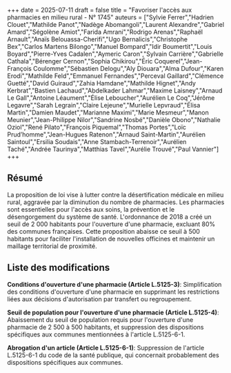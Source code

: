 +++
date = 2025-07-11
draft = false
title = "Favoriser l'accès aux pharmacies en milieu rural - N° 1745"
auteurs = ["Sylvie Ferrer","Hadrien Clouet","Mathilde Panot","Nadège Abomangoli","Laurent Alexandre","Gabriel Amard","Ségolène Amiot","Farida Amrani","Rodrigo Arenas","Raphaël Arnault","Anaïs Belouassa-Cherifi","Ugo Bernalicis","Christophe Bex","Carlos Martens Bilongo","Manuel Bompard","Idir Boumertit","Louis Boyard","Pierre-Yves Cadalen","Aymeric Caron","Sylvain Carrière","Gabrielle Cathala","Bérenger Cernon","Sophia Chikirou","Éric Coquerel","Jean-François Coulomme","Sébastien Delogu","Aly Diouara","Alma Dufour","Karen Erodi","Mathilde Feld","Emmanuel Fernandes","Perceval Gaillard","Clémence Guetté","David Guiraud","Zahia Hamdane","Mathilde Hignet","Andy Kerbrat","Bastien Lachaud","Abdelkader Lahmar","Maxime Laisney","Arnaud Le Gall","Antoine Léaument","Élise Leboucher","Aurélien Le Coq","Jérôme Legavre","Sarah Legrain","Claire Lejeune","Murielle Lepvraud","Élisa Martin","Damien Maudet","Marianne Maximi","Marie Mesmeur","Manon Meunier","Jean-Philippe Nilor","Sandrine Nosbé","Danièle Obono","Nathalie Oziol","René Pilato","François Piquemal","Thomas Portes","Loïc Prud’homme","Jean-Hugues Ratenon","Arnaud Saint-Martin","Aurélien Saintoul","Ersilia Soudais","Anne Stambach-Terrenoir","Aurélien Taché","Andrée Taurinya","Matthias Tavel","Aurélie Trouvé","Paul Vannier"]
+++

## Résumé

La proposition de loi vise à lutter contre la désertification médicale en milieu rural, aggravée par la diminution du nombre de pharmacies. Les pharmacies sont essentielles pour l'accès aux soins, la prévention et le désengorgement du système de santé. L'ordonnance de 2018 a créé un seuil de 2 000 habitants pour l'ouverture d'une pharmacie, excluant 80% des communes françaises. Cette proposition abaisse ce seuil à 500 habitants pour faciliter l'installation de nouvelles officines et maintenir un maillage territorial de proximité.

## Liste des modifications

**Conditions d'ouverture d'une pharmacie (Article L.5125-3)**: Simplification des conditions d'ouverture d'une pharmacie en supprimant les restrictions liées aux décisions d'autorisation par transfert ou regroupement.

**Seuil de population pour l'ouverture d'une pharmacie (Article L.5125-4)**: Abaissement du seuil de population requis pour l'ouverture d'une pharmacie de 2 500 à 500 habitants, et suppression des dispositions spécifiques aux communes mentionnées à l'article L.5125-6-1.

**Abrogation d'un article (Article L.5125-6-1)**: Suppression de l'article L.5125-6-1 du code de la santé publique, qui concernait probablement des dispositions spécifiques aux communes.
